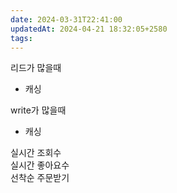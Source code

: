 ```yaml
---
date: 2024-03-31T22:41:00
updatedAt: 2024-04-21 18:32:05+2580
tags: 
---
```

리드가 많을때

- 캐싱

write가 많을때

- 캐싱

실시간 조회수  
실시간 좋아요수  
선착순 주문받기